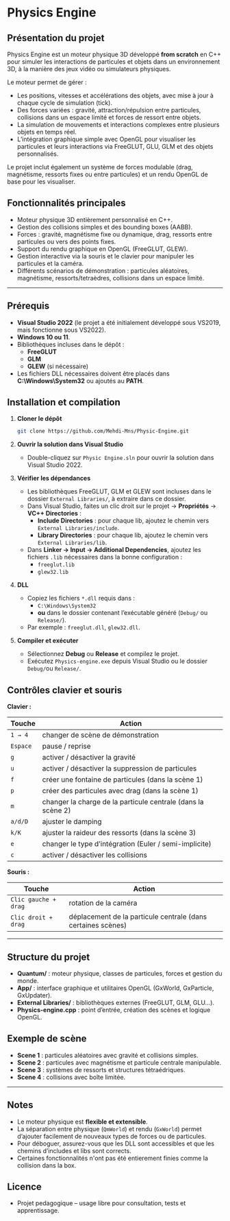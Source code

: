 # Physics Engine

## Présentation du projet

Physics Engine est un moteur physique 3D développé **from scratch** en C++ pour simuler les interactions de particules et objets dans un environnement 3D, à la manière des jeux vidéo ou simulateurs physiques.  

Le moteur permet de gérer :

- Les positions, vitesses et accélérations des objets, avec mise à jour à chaque cycle de simulation (tick).  
- Des forces variées : gravité, attraction/répulsion entre particules, collisions dans un espace limité et forces de ressort entre objets.  
- La simulation de mouvements et interactions complexes entre plusieurs objets en temps réel.  
- L’intégration graphique simple avec OpenGL pour visualiser les particules et leurs interactions via FreeGLUT, GLU, GLM et des objets personnalisés.

Le projet inclut également un système de forces modulable (drag, magnétisme, ressorts fixes ou entre particules) et un rendu OpenGL de base pour les visualiser.

## Fonctionnalités principales

- Moteur physique 3D entièrement personnalisé en C++.  
- Gestion des collisions simples et des bounding boxes (AABB).  
- Forces : gravité, magnétisme fixe ou dynamique, drag, ressorts entre particules ou vers des points fixes.  
- Support du rendu graphique en OpenGL (FreeGLUT, GLEW).  
- Gestion interactive via la souris et le clavier pour manipuler les particules et la caméra.  
- Différents scénarios de démonstration : particules aléatoires, magnétisme, ressorts/tetraèdres, collisions dans un espace limité.

---

## Prérequis

- **Visual Studio 2022** (le projet a été initialement développé sous VS2019, mais fonctionne sous VS2022).  
- **Windows 10 ou 11**.  
- Bibliothèques incluses dans le dépôt :  
  - **FreeGLUT**  
  - **GLM**  
  - **GLEW** (si nécessaire)  
- Les fichiers DLL nécessaires doivent être placés dans **C:\Windows\System32** ou ajoutés au **PATH**.

## Installation et compilation

1. **Cloner le dépôt**  
   ```bash
   git clone https://github.com/Mehdi-Mns/Physic-Engine.git
   ```

2. **Ouvrir la solution dans Visual Studio**  
   - Double-cliquez sur `Physic Engine.sln` pour ouvrir la solution dans Visual Studio 2022.

3. **Vérifier les dépendances**  
   - Les bibliothèques FreeGLUT, GLM et GLEW sont incluses dans le dossier `External Libraries/`, à extraire dans ce dossier.  
   - Dans Visual Studio, faites un clic droit sur le projet → **Propriétés** → **VC++ Directories** :  
     - **Include Directories** : pour chaque lib, ajoutez le chemin vers `External Libraries/include`.  
     - **Library Directories** : pour chaque lib, ajoutez le chemin vers `External Libraries/lib`.  
   - Dans **Linker → Input → Additional Dependencies**, ajoutez les fichiers `.lib` nécessaires dans la bonne configuration :  
     - `freeglut.lib`  
     - `glew32.lib`

4. **DLL**  
   - Copiez les fichiers `*.dll` requis dans :  
     - `C:\Windows\System32`  
     - **ou** dans le dossier contenant l’exécutable généré (`Debug/` ou `Release/`).  
   - Par exemple : `freeglut.dll`, `glew32.dll`.

5. **Compiler et exécuter**  
   - Sélectionnez **Debug** ou **Release** et compilez le projet.  
   - Exécutez `Physics-engine.exe` depuis Visual Studio ou le dossier `Debug/`ou `Release/`.

## Contrôles clavier et souris

**Clavier :**  

| Touche    | Action                                                       |
| --------- | ------------------------------------------------------------ |
| `1 → 4`   | changer de scène de démonstration                            |
| `Espace`  | pause / reprise                                              |
| `g`       | activer / désactiver la gravité                              |
| `u`       | activer / désactiver la suppression de particules            |
| `f`       | créer une fontaine de particules (dans la scène 1)           |
| `p`       | créer des particules avec drag (dans la scène 1)             |
| `m`       | changer la charge de la particule centrale (dans la scène 2) |
| `a/d/D`   | ajuster le damping                                           |
| `k/K`     | ajuster la raideur des ressorts (dans la scène 3)            |
| `e`       | changer le type d’intégration (Euler / semi-implicite)       |
| `c`       | activer / désactiver les collisions                          |

**Souris :**  

| Touche                 | Action                                                       |
| ---------------------- | ------------------------------------------------------------ |
| `Clic gauche + drag`   | rotation de la caméra                                        |
| `Clic droit + drag`    | déplacement de la particule centrale (dans certaines scènes) |


---

## Structure du projet

- **Quantum/** : moteur physique, classes de particules, forces et gestion du monde.  
- **App/** : interface graphique et utilitaires OpenGL (GxWorld, GxParticle, GxUpdater).  
- **External Libraries/** : bibliothèques externes (FreeGLUT, GLM, GLU…).  
- **Physics-engine.cpp** : point d’entrée, création des scènes et logique OpenGL.  

## Exemple de scène

- **Scene 1** : particules aléatoires avec gravité et collisions simples.  
- **Scene 2** : particules avec magnétisme et particule centrale manipulable.  
- **Scene 3** : systèmes de ressorts et structures tétraédriques.  
- **Scene 4** : collisions avec boîte limitée.

---

## Notes

- Le moteur physique est **flexible et extensible**.  
- La séparation entre physique (`QmWorld`) et rendu (`GxWorld`) permet d’ajouter facilement de nouveaux types de forces ou de particules.  
- Pour déboguer, assurez-vous que les DLL sont accessibles et que les chemins d’includes et libs sont corrects.
- Certaines fonctionnalités n'ont pas été entierement finies comme la collision dans la box.

## Licence
- Projet pedagogique – usage libre pour consultation, tests et apprentissage.
